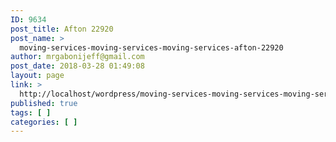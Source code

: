 ```yaml
---
ID: 9634
post_title: Afton 22920
post_name: >
  moving-services-moving-services-moving-services-afton-22920
author: mrgabonijeff@gmail.com
post_date: 2018-03-28 01:49:08
layout: page
link: >
  http://localhost/wordpress/moving-services-moving-services-moving-services-afton-22920/
published: true
tags: [ ]
categories: [ ]
---
```

